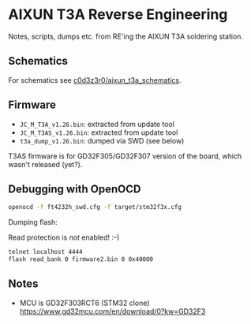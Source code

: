 # AIXUN T3A Reverse Engineering

Notes, scripts, dumps etc. from RE'ing the AIXUN T3A soldering station.

## Schematics

For schematics see [c0d3z3r0/aixun_t3a_schematics](https://github.com/c0d3z3r0/aixun_t3a_schematics).

## Firmware

- `JC_M_T3A_v1.26.bin`: extracted from update tool
- `JC_M_T3AS_v1.26.bin`: extracted from update tool
- `t3a_dump_v1.26.bin`: dumped via SWD (see below)

T3AS firmware is for GD32F305/GD32F307 version of the board, which wasn't released (yet?).

## Debugging with OpenOCD

```sh
openocd -f ft4232h_swd.cfg -f target/stm32f3x.cfg
```

Dumping flash:

Read protection is *not* enabled! :-)

```sh
telnet localhost 4444
flash read_bank 0 firmware2.bin 0 0x40000
```

## Notes

- MCU is GD32F303RCT6 (STM32 clone) https://www.gd32mcu.com/en/download/0?kw=GD32F3
